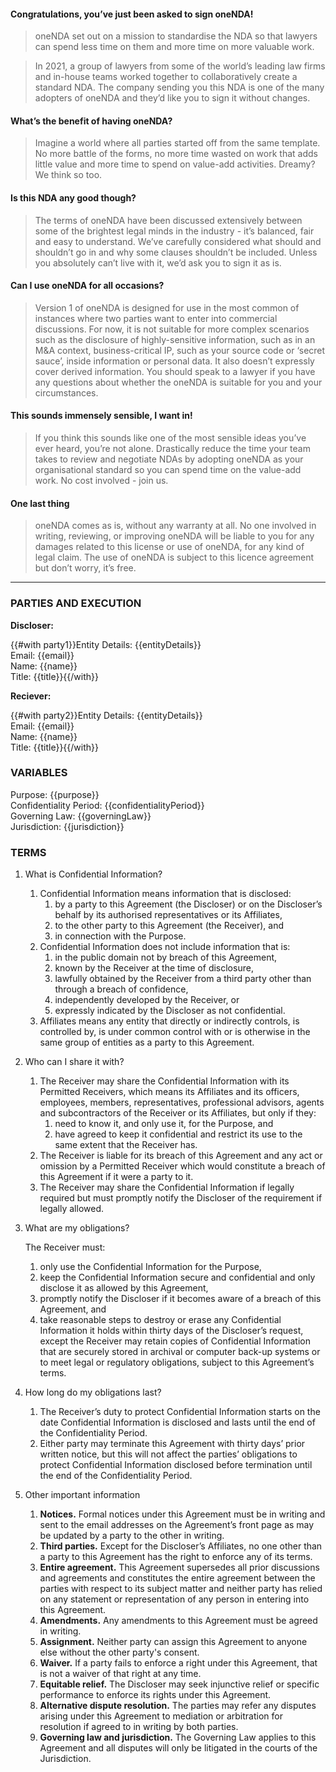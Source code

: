 #### Congratulations, you’ve just been asked to sign oneNDA!

> oneNDA set out on a mission to standardise the NDA so that lawyers can spend less time on them and more time on more valuable work.

> In 2021, a group of lawyers from some of the world’s leading law firms and in-house teams worked together to collaboratively create a standard NDA. The company sending you this NDA is one of the many adopters of oneNDA and they’d like you to sign it without changes.

#### What’s the benefit of having oneNDA?

> Imagine a world where all parties started off from the same template. No more battle of the forms, no more time wasted on work that adds little value and more time to spend on value-add activities. Dreamy? We think so too.

#### Is this NDA any good though?

> The terms of oneNDA have been discussed extensively between some of the brightest legal minds in the industry - it’s balanced, fair and easy to understand. We’ve carefully considered what should and shouldn’t go in and why some clauses shouldn’t be included. Unless you absolutely can’t live with it, we’d ask you to sign it as is.

#### Can I use oneNDA for all occasions?

> Version 1 of oneNDA is designed for use in the most common of instances where two parties want to enter into commercial discussions. For now, it is not suitable for more complex scenarios such as the disclosure of highly-sensitive information, such as in an M&A context, business-critical IP, such as your source code or ‘secret sauce’, inside information or personal data. It also doesn’t expressly cover derived information. You should speak to a lawyer if you have any questions about whether the oneNDA is suitable for you and your circumstances.

#### This sounds immensely sensible, I want in!

> If you think this sounds like one of the most sensible ideas you’ve ever heard, you’re not alone. Drastically reduce the time your team takes to review and negotiate NDAs by adopting oneNDA as your organisational standard so you can spend time on the value-add work. No cost involved - join us.

#### One last thing

> oneNDA comes as is, without any warranty at all. No one involved in writing, reviewing, or improving oneNDA will be liable to you for any damages related to this license or use of oneNDA, for any kind of legal claim. The use of oneNDA is subject to this licence agreement but don’t worry, it’s free.

---

### PARTIES AND EXECUTION

**Discloser:**

{{#with party1}}Entity Details: {{entityDetails}}\
Email: {{email}}\
Name: {{name}}\
Title: {{title}}{{/with}}

**Reciever:**

{{#with party2}}Entity Details: {{entityDetails}}\
Email: {{email}}\
Name: {{name}}\
Title: {{title}}{{/with}}

### VARIABLES

Purpose: {{purpose}}\
Confidentiality Period: {{confidentialityPeriod}}\
Governing Law: {{governingLaw}}\
Jurisdiction: {{jurisdiction}}

### TERMS

1. What is Confidential Information?
   1. Confidential Information means information that is disclosed:
      1. by a party to this Agreement (the Discloser) or on the Discloser’s behalf by its
authorised representatives or its Affiliates,
      2. to the other party to this Agreement (the Receiver), and
      3. in connection with the Purpose.
   2. Confidential Information does not include information that is:
      1. in the public domain not by breach of this Agreement,
      2. known by the Receiver at the time of disclosure,
      3. lawfully obtained by the Receiver from a third party other than through a breach of confidence,
      4. independently developed by the Receiver, or
      5. expressly indicated by the Discloser as not confidential.
   1. Affiliates means any entity that directly or indirectly controls, is controlled by, is under common control with or is otherwise in the same group of entities as a party to this Agreement.
2. Who can I share it with?
   1. The Receiver may share the Confidential Information with its Permitted Receivers, which means its Affiliates and its officers, employees, members, representatives, professional advisors, agents and subcontractors of the Receiver or its Affiliates, but only if they:
      1. need to know it, and only use it, for the Purpose, and
      2. have agreed to keep it confidential and restrict its use to the same extent that the Receiver has.
   2. The Receiver is liable for its breach of this Agreement and any act or omission by a Permitted Receiver which would constitute a breach of this Agreement if it were a party to it.
   3. The Receiver may share the Confidential Information if legally required but must promptly notify the Discloser of the requirement if legally allowed.
3. What are my obligations?

   The Receiver must:
   1. only use the Confidential Information for the Purpose,
   2. keep the Confidential Information secure and confidential and only disclose it as allowed by this Agreement,
   3. promptly notify the Discloser if it becomes aware of a breach of this Agreement, and
   4. take reasonable steps to destroy or erase any Confidential Information it holds within thirty days of the Discloser’s request, except the Receiver may retain copies of Confidential Information that are securely stored in archival or computer back-up systems or to meet legal or regulatory obligations, subject to this Agreement’s terms.
4. How long do my obligations last?
   1. The Receiver’s duty to protect Confidential Information starts on the date Confidential Information is disclosed and lasts until the end of the Confidentiality Period.
   2. Either party may terminate this Agreement with thirty days’ prior written notice, but this will not affect the parties’ obligations to protect Confidential Information disclosed before termination until the end of the Confidentiality Period.
5. Other important information
   1. **Notices.** Formal notices under this Agreement must be in writing and sent to the email addresses on the Agreement’s front page as may be updated by a party to the other in writing.
   2. **Third parties.** Except for the Discloser’s Affiliates, no one other than a party to this Agreement has the right to enforce any of its terms.
   3. **Entire agreement.** This Agreement supersedes all prior discussions and agreements and constitutes the entire agreement between the parties with respect to its subject matter and neither party has relied on any statement or representation of any person in entering into this Agreement.
   4. **Amendments.** Any amendments to this Agreement must be agreed in writing.
   5. **Assignment.** Neither party can assign this Agreement to anyone else without the other
party's consent.
   6. **Waiver.** If a party fails to enforce a right under this Agreement, that is not a waiver of that right at any time.
   7. **Equitable relief.** The Discloser may seek injunctive relief or specific performance to enforce its rights under this Agreement.
   8. **Alternative dispute resolution.** The parties may refer any disputes arising under this Agreement to mediation or arbitration for resolution if agreed to in writing by both parties.
   9. **Governing law and jurisdiction.** The Governing Law applies to this Agreement and all disputes will only be litigated in the courts of the Jurisdiction.
